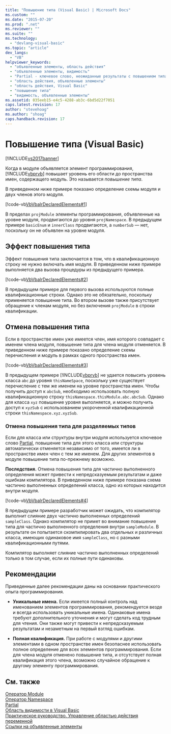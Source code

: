 ```yaml
---
title: "Повышение типа (Visual Basic) | Microsoft Docs"
ms.custom: ""
ms.date: "2015-07-20"
ms.prod: ".net"
ms.reviewer: ""
ms.suite: ""
ms.technology: 
  - "devlang-visual-basic"
ms.topic: "article"
dev_langs: 
  - "VB"
helpviewer_keywords: 
  - "объявленные элементы, область действия"
  - "объявленные элементы, видимость"
  - "Partial - ключевое слово, неожиданные результаты с повышением типа"
  - "область действия, объявленные элементы"
  - "область действия, Visual Basic"
  - "повышение типа"
  - "видимость, объявленные элементы"
ms.assetid: 035eeb15-e4c5-4288-ab3c-6bd5d22f7051
caps.latest.revision: 17
author: "stevehoag"
ms.author: "shoag"
caps.handback.revision: 17
---
```

# Повышение типа (Visual Basic)
[!INCLUDE[vs2017banner](../../../../visual-basic/includes/vs2017banner.md)]

Когда в модуле объявляется элемент программирования, [!INCLUDE[vbprvb](../../../../csharp/programming-guide/concepts/linq/includes/vbprvb-md.md)] повышает уровень его области до пространства имен, содержащего модуль.  Это называется *повышение типа*.  
  
 В приведенном ниже примере показано определение схемы модуля и двух членов этого модуля.  
  
 [!code-vb[VbVbalrDeclaredElements#1](../../../../visual-basic/programming-guide/language-features/declared-elements/codesnippet/visualbasic/type-promotion_1.vb)]  
  
 В пределах `projModule` элементы программирования, объявленные на уровне модуля, продвигаются до уровня `projNamespace`.  В предыдущем примере `basicEnum` и `innerClass` продвигаются, а `numberSub` — нет, поскольку он не объявлен на уровне модуля.  
  
## Эффект повышения типа  
 Эффект повышения типа заключается в том, что в квалификационную строку не нужно включать имя модуля.  В приведенном ниже примере выполняется два вызова процедуры из предыдущего примера.  
  
 [!code-vb[VbVbalrDeclaredElements#2](../../../../visual-basic/programming-guide/language-features/declared-elements/codesnippet/visualbasic/type-promotion_2.vb)]  
  
 В предыдущем примере для первого вызова используются полные квалификационные строки.  Однако это не обязательно, поскольку применяется повышение типа.  Во втором вызове также присутствует обращение к членам модуля, но без включения `projModule` в строки квалификации.  
  
## Отмена повышения типа  
 Если в пространстве имен уже имеется член, имя которого совпадает с именем члена модуля, повышение типа для члена модуля отменяется.  В приведенном ниже примере показано определение схемы перечисления и модуль в рамках одного пространства имен.  
  
 [!code-vb[VbVbalrDeclaredElements#3](../../../../visual-basic/programming-guide/language-features/declared-elements/codesnippet/visualbasic/type-promotion_3.vb)]  
  
 В предыдущем примере [!INCLUDE[vbprvb](../../../../csharp/programming-guide/concepts/linq/includes/vbprvb-md.md)] не удается повысить уровень класса `abc` до уровня `thisNameSpace`, поскольку уже существует перечисление с тем же именем на уровне пространства имен.  Чтобы получить доступ к `abcSub`, необходимо использовать полную квалификационную строку `thisNamespace.thisModule.abc.abcSub`.  Однако для класса `xyz` повышение уровня выполняется, и можно получить доступ к `xyzSub` с использованием укороченной квалификационной строки `thisNamespace.xyz.xyzSub`.  
  
### Отмена повышения типа для разделяемых типов  
 Если для класса или структуры внутри модуля используется ключевое слово [Partial](../../../../visual-basic/language-reference/modifiers/partial.md), повышение типа для этого класса или структуры автоматически отменяется независимо от того, имеется ли в пространстве имен член с тем же именем.  Для других элементов в модуле повышение типа по\-прежнему возможно.  
  
 **Последствия.** Отмена повышения типа для частично выполненного определения может привести к непредсказуемым результатам и даже ошибкам компилятора.  В приведенном ниже примере показана схема частично выполненных определений класса, одно из которых находится внутри модуля.  
  
 [!code-vb[VbVbalrDeclaredElements#4](../../../../visual-basic/programming-guide/language-features/declared-elements/codesnippet/visualbasic/type-promotion_4.vb)]  
  
 В предыдущем примере разработчик может ожидать, что компилятор выполнит слияние двух частично выполненных определений `sampleClass`.  Однако компилятор не примет во внимание повышение типа для частично выполненного определения внутри `sampleModule`.  В результате он попытается скомпилировать два отдельных и различных класса, имеющих одинаковое имя `sampleClass`, но с разными квалификационными путями.  
  
 Компилятор выполняет слияние частично выполненных определений только в том случае, если их полные пути одинаковы.  
  
## Рекомендации  
 Приведенные далее рекомендации даны на основании практического опыта программирования.  
  
-   **Уникальные имена.** Если имеется полный контроль над именованием элементов программирования, рекомендуется везде и всегда использовать уникальные имена.  Одинаковые имена требуют дополнительного уточнения и могут сделать код трудным для чтения.  Они также могут привести к непредсказуемым результатам и незаметным на первый взгляд ошибкам.  
  
-   **Полная квалификация.** При работе с модулями и другими элементами в одном пространстве имен безопаснее использовать полное определение для всех элементов программирования.  Если для члена модуля отменено повышение типа, и отсутствует полная квалификация этого члена, возможно случайное обращение к другому элементу программирования.  
  
## См. также  
 [Оператор Module](../../../../visual-basic/language-reference/statements/module-statement.md)   
 [Оператор Namespace](../../../../visual-basic/language-reference/statements/namespace-statement.md)   
 [Partial](../../../../visual-basic/language-reference/modifiers/partial.md)   
 [Область видимости в Visual Basic](../../../../visual-basic/programming-guide/language-features/declared-elements/scope.md)   
 [Практическое руководство. Управление областью действия переменной](../../../../visual-basic/programming-guide/language-features/declared-elements/how-to-control-the-scope-of-a-variable.md)   
 [Ссылки на объявленные элементы](../../../../visual-basic/programming-guide/language-features/declared-elements/references-to-declared-elements.md)